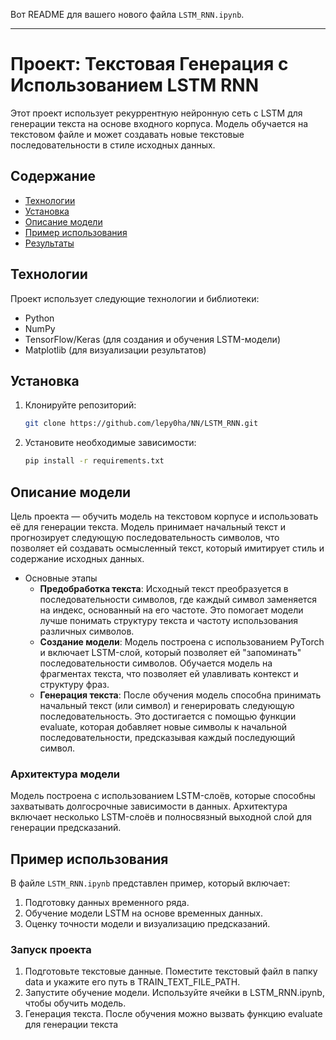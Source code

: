 Вот README для вашего нового файла `LSTM_RNN.ipynb`.

---

# Проект: Текстовая Генерация с Использованием LSTM RNN

Этот проект использует рекуррентную нейронную сеть с LSTM для генерации текста на основе входного корпуса. Модель обучается на текстовом файле и может создавать новые текстовые последовательности в стиле исходных данных.

## Содержание

- [Технологии](#технологии)
- [Установка](#установка)
- [Описание модели](#описание-модели)
- [Пример использования](#пример-использования)
- [Результаты](#результаты)

## Технологии

Проект использует следующие технологии и библиотеки:
- Python
- NumPy
- TensorFlow/Keras (для создания и обучения LSTM-модели)
- Matplotlib (для визуализации результатов)

## Установка

1. Клонируйте репозиторий:
   ```bash
   git clone https://github.com/lepy0ha/NN/LSTM_RNN.git
   ```
2. Установите необходимые зависимости:
   ```bash
   pip install -r requirements.txt
   ```

## Описание модели

Цель проекта — обучить модель на текстовом корпусе и использовать её для генерации текста. Модель принимает начальный текст и прогнозирует следующую последовательность символов, что позволяет ей создавать осмысленный текст, который имитирует стиль и содержание исходных данных.

 - Основные этапы
   - **Предобработка текста**:
Исходный текст преобразуется в последовательности символов, где каждый символ заменяется на индекс, основанный на его частоте.
Это помогает модели лучше понимать структуру текста и частоту использования различных символов.
   - **Создание модели**:
Модель построена с использованием PyTorch и включает LSTM-слой, который позволяет ей "запоминать" последовательности символов.
Обучается модель на фрагментах текста, что позволяет ей улавливать контекст и структуру фраз.
   - **Генерация текста**:
После обучения модель способна принимать начальный текст (или символ) и генерировать следующую последовательность.
Это достигается с помощью функции evaluate, которая добавляет новые символы к начальной последовательности, предсказывая каждый последующий символ.


### Архитектура модели
Модель построена с использованием LSTM-слоёв, которые способны захватывать долгосрочные зависимости в данных. Архитектура включает несколько LSTM-слоёв и полносвязный выходной слой для генерации предсказаний.

## Пример использования

В файле `LSTM_RNN.ipynb` представлен пример, который включает:
1. Подготовку данных временного ряда.
2. Обучение модели LSTM на основе временных данных.
3. Оценку точности модели и визуализацию предсказаний.

### Запуск проекта
1. Подготовьте текстовые данные. Поместите текстовый файл в папку data и укажите его путь в TRAIN_TEXT_FILE_PATH.
2. Запустите обучение модели. Используйте ячейки в LSTM_RNN.ipynb, чтобы обучить модель.
3. Генерация текста. После обучения можно вызвать функцию evaluate для генерации текста


